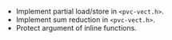 * Implement partial load/store in `<pvc-vect.h>`.
* Implement sum reduction in `<pvc-vect.h>`.
* Protect argument of inline functions.
